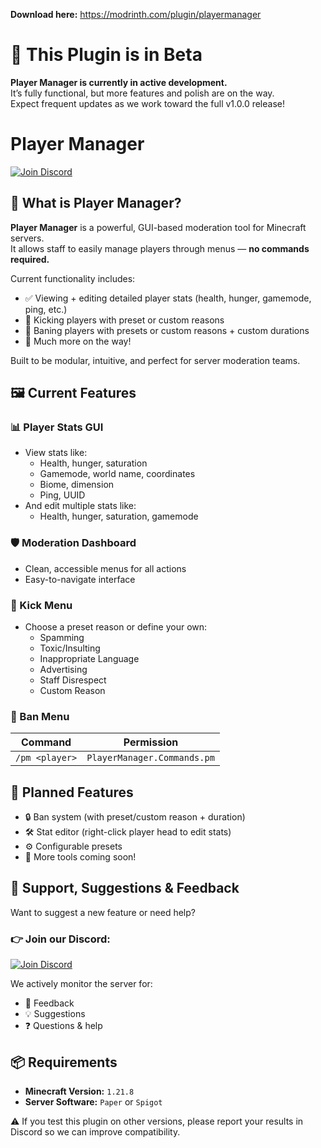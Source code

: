 **Download here:** https://modrinth.com/plugin/playermanager

# 🚧 This Plugin is in Beta
**Player Manager is currently in active development.**  
It’s fully functional, but more features and polish are on the way.  
Expect frequent updates as we work toward the full v1.0.0 release!


# Player Manager
[![Join Discord](https://img.shields.io/badge/Join%20Discord-Click%20Here-5865F2?style=flat-square&logo=discord&logoColor=white&labelColor=2C2F33)](https://discord.gg/XNeZR5pYbg)

## 🧰 What is Player Manager?
**Player Manager** is a powerful, GUI-based moderation tool for Minecraft servers.  
It allows staff to easily manage players through menus — **no commands required.**

Current functionality includes:

- ✅ Viewing + editing detailed player stats (health, hunger, gamemode, ping, etc.)
- 🦶 Kicking players with preset or custom reasons
- 🔨 Baning players with presets or custom reasons + custom durations
- 🔄 Much more on the way!

Built to be modular, intuitive, and perfect for server moderation teams.

## 🖼️ Current Features

### 📊 Player Stats GUI
- View stats like:
  - Health, hunger, saturation
  - Gamemode, world name, coordinates
  - Biome, dimension
  - Ping, UUID
- And edit multiple stats like:
  - Health, hunger, saturation, gamemode

### 🛡️ Moderation Dashboard
- Clean, accessible menus for all actions
- Easy-to-navigate interface

### 🥾 Kick Menu
- Choose a preset reason or define your own:
  - Spamming
  - Toxic/Insulting
  - Inappropriate Language
  - Advertising
  - Staff Disrespect
  - Custom Reason
    
### 🔨 Ban Menu

| Command       | Permission                    |
|---------------|-------------------------------|
| `/pm <player>` | `PlayerManager.Commands.pm`   |

## 🧪 Planned Features
- 🔒 Ban system (with preset/custom reason + duration)
- 🛠️ Stat editor (right-click player head to edit stats)
- ⚙️ Configurable presets
- 🔧 More tools coming soon!

## 💬 Support, Suggestions & Feedback

Want to suggest a new feature or need help?

### 👉 Join our Discord:
[![Join Discord](https://img.shields.io/badge/Join%20Discord-Click%20Here-5865F2?style=flat-square&logo=discord&logoColor=white&labelColor=2C2F33)](https://discord.gg/XNeZR5pYbg)

We actively monitor the server for:
- 💬 Feedback
- 💡 Suggestions
- ❓ Questions & help

## 📦 Requirements

- **Minecraft Version:** `1.21.8`
- **Server Software:** `Paper` or `Spigot`

⚠️ If you test this plugin on other versions, please report your results in Discord so we can improve compatibility.
